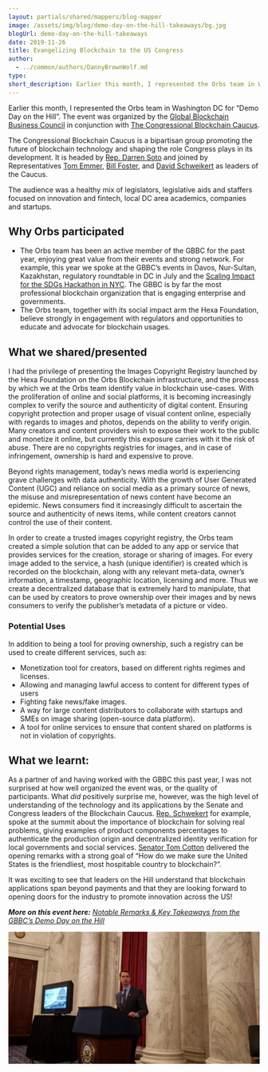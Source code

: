 ```yaml
---
layout: partials/shared/mappers/blog-mapper
image: /assets/img/blog/demo-day-on-the-hill-takeaways/bg.jpg
blogUrl: demo-day-on-the-hill-takeaways
date: 2019-11-26
title: Evangelizing Blockchain to the US Congress
author:
  - ../common/authors/DannyBrownWolf.md
type:
short_description: Earlier this month, I represented the Orbs team in Washington DC for “Demo Day on the Hill”. The event was organized by the [Global Blockchain Business Council](https://gbbcouncil.org/) in conjunction with [The Congressional Blockchain Caucus](https://soto.house.gov/media/press-releases/rep-darren-soto-named-co-chair-congressional-blockchain-caucus).
---
```


Earlier this month, I represented the Orbs team in Washington DC for “Demo Day on the Hill”. The event was organized by the [Global Blockchain Business Council](https://gbbcouncil.org/) in conjunction with [The Congressional Blockchain Caucus](https://soto.house.gov/media/press-releases/rep-darren-soto-named-co-chair-congressional-blockchain-caucus).

The Congressional Blockchain Caucus is a bipartisan group promoting the future of blockchain technology and shaping the role Congress plays in its development. It is headed by [Rep. Darren Soto](https://twitter.com/RepDarrenSoto) and joined by Representatives [Tom Emmer](https://twitter.com/RepTomEmmer), [Bill Foster](https://twitter.com/RepBillFoster), and [David Schweikert](https://twitter.com/RepDavid) as leaders of the Caucus.

The audience was a healthy mix of legislators, legislative aids and staffers focused on innovation and fintech, local DC area academics, companies and startups.

## Why Orbs participated

- The Orbs team has been an active member of the GBBC for the past year, enjoying great value from their events and strong network. For example, this year we spoke at the GBBC’s events in Davos, Nur-Sultan, Kazakhstan, regulatory roundtable in DC in July and the [Scaling Impact for the SDGs Hackathon in NYC](http://gbbcouncil.org/event/hackathon-alongside-the-un-general-assembly/). The GBBC is by far the most professional blockchain organization that is engaging enterprise and governments.
- The Orbs team, together with its social impact arm the Hexa Foundation, believe strongly in engagement with regulators and opportunities to educate and advocate for blockchain usages.

## What we shared/presented

I had the privilege of presenting the Images Copyright Registry launched by the Hexa Foundation on the Orbs Blockchain infrastructure, and the process by which we at the Orbs team identify value in blockchain use-cases. With the proliferation of online and social platforms, it is becoming increasingly complex to verify the source and authenticity of digital content. Ensuring copyright protection and proper usage of visual content online, especially with regards to images and photos, depends on the ability to verify origin. Many creators and content providers wish to expose their work to the public and monetize it online, but currently this exposure carries with it the risk of abuse. There are no copyrights registries for images, and in case of infringement, ownership is hard and expensive to prove.

Beyond rights management, today’s news media world is experiencing grave challenges with data authenticity. With the growth of User Generated Content (UGC) and reliance on social media as a primary source of news, the misuse and misrepresentation of news content have become an epidemic. News consumers find it increasingly difficult to ascertain the source and authenticity of news items, while content creators cannot control the use of their content.

In order to create a trusted images copyright registry, the Orbs team created a simple solution that can be added to any app or service that provides services for the creation, storage or sharing of images. For every image added to the service, a hash (unique identifier) is created which is recorded on the blockchain, along with any relevant meta-data, owner’s information, a timestamp, geographic location, licensing and more. Thus we create a decentralized database that is extremely hard to manipulate, that can be used by creators to prove ownership over their images and by news consumers to verify the publisher’s metadata of a picture or video.

### Potential Uses

In addition to being a tool for proving ownership, such a registry can be used to create different services, such as:

- Monetization tool for creators, based on different rights regimes and licenses.
- Allowing and managing lawful access to content for different types of users
- Fighting fake news/fake images.
- A way for large content distributors to collaborate with startups and SMEs on image sharing (open-source data platform).
- A tool for online services to ensure that content shared on platforms is not in violation of copyrights.

## What we learnt:

As a partner of and having worked with the GBBC this past year, I was not surprised at how well organized the event was, or the quality of participants. What _did_ positively surprise me, however, was the high level of understanding of the technology and its applications by the Senate and Congress leaders of the Blockchain Caucus. [Rep. Schwekert](https://twitter.com/RepDavid) for example, spoke at the summit about the importance of blockchain for solving real problems, giving examples of product components percentages to authenticate the production origin and decentralized identity verification for local governments and social services. [Senator Tom Cotton](https://twitter.com/SenTomCotton) delivered the opening remarks with a strong goal of “How do we make sure the United States is the friendliest, most hospitable country to blockchain?”.

It was exciting to see that leaders on the Hill understand that blockchain applications span beyond payments and that they are looking forward to opening doors for the industry to promote innovation across the US!

_**More on this event here:**_ [_Notable Remarks & Key Takeaways from the GBBC’s Demo Day on the Hill_](https://medium.com/@GBBC/notable-remarks-key-takeaways-from-the-gbbcs-demo-day-on-the-hill-258a895f8d50)

![Senator Tom Cotton (AR) speaks at “Demo Day on the Hill” (via GBBC)](/assets/img/blog/demo-day-on-the-hill-takeaways/Senator-Tom-Cotton-AR-speaks-at-“Demo-Day-on-the-Hill”-1-1199x630.jpeg)
